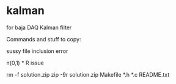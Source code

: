 # kalman
for baja DAQ Kalman filter



Commands and stuff to copy:

sussy file inclusion error

n(0,1) * R issue

rm -f solution.zip
zip -9r solution.zip Makefile *.h *.c README.txt